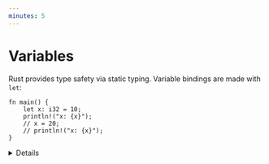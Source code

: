 ```yaml
---
minutes: 5
---
```


# Variables

Rust provides type safety via static typing. Variable bindings are made with
`let`:

```rust,editable
fn main() {
    let x: i32 = 10;
    println!("x: {x}");
    // x = 20;
    // println!("x: {x}");
}
```

<details>

- Uncomment the `x = 20` to demonstrate that variables are immutable by default.
  Add the `mut` keyword to allow changes.

- The `i32` here is the type of the variable. This must be known at compile
  time, but type inference (covered later) allows the programmer to omit it in
  many cases.

</details>
